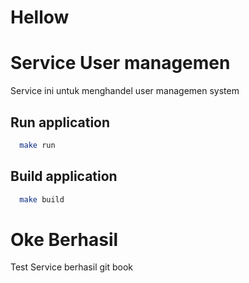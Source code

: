 # Hellow

# Service User managemen

Service ini untuk menghandel user managemen system

## Run application

```bash
  make run
```
## Build application
```bash
  make build
```
    
# Oke Berhasil

Test Service berhasil git book